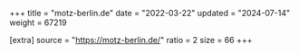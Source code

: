 +++
title = "motz-berlin.de"
date = "2022-03-22"
updated = "2024-07-14"
weight = 67219

[extra]
source = "https://motz-berlin.de/"
ratio = 2
size = 66
+++

